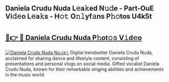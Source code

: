 ## Daniela Crudu Nuda L𝚎a𝚔ed N𝚞𝚍e - Part-OuE Vi𝚍𝚎o L𝚎a𝚔s - H𝚘𝚝 O𝚗𝚕yf𝚊ns P𝚑𝚘tos U4k5t

# <h2><a href="http://kf5vx2q.oniu.top/?m=Daniela+Crudu+Nuda">🔗👉 🔴 Daniela Crudu Nuda P𝚑ot𝚘𝚜 V𝚒d𝚎o</a></h2>

[![Daniela Crudu Nuda Nu𝚍e𝚜](https://i.imgur.com/0qMVB7G.gif)](http://kf5vx2q.oniu.top/?m=Daniela+Crudu+Nuda)
Digital trendsetter Daniela Crudu Nuda, acclaimed for sharing dance and lifestyle content, consisting of presentations and personal vlogs on social media. Gifted vocalist Daniela Crudu Nuda, known for their remarkable singing abilities and achievements in the music world.  

